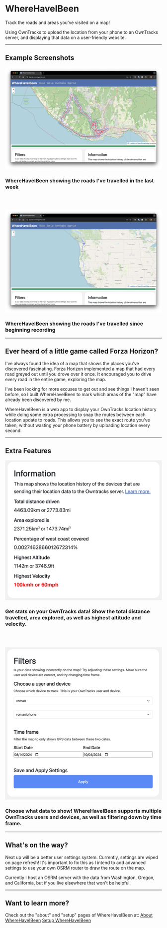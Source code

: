 # WhereHaveIBeen
 Track the roads and areas you've visited on a map!

 Using OwnTracks to upload the location from your phone to an OwnTracks server, and displaying that data on a user-friendly website.

 ---
 ## Example Screenshots

![complexmode](screenshots/ComplexMode.png)
### WhereHaveIBeen showing the roads I've travelled in the last week

<br>
<br>

![simplemode](screenshots/SimpleMode.png)
### WhereHaveIBeen showing the roads I've travelled since beginning recording

---

## Ever heard of a little game called Forza Horizon?

I've always found the idea of a map that shows the places you've discovered fascinating. Forza Horizon implemented a map that had every road greyed out until you drove over it once. It encouraged you to drive every road in the entire game, exploring the map.

I've been looking for more excuses to get out and see things I haven't seen before, so I built WhereHaveIBeen to mark which areas of the "map" have already been discovered by me.

WhereHaveIBeen is a web app to display your OwnTracks location history while doing some extra processing to snap the routes between each location update to roads. This allows you to see the exact route you've taken, without wasting your phone battery by uploading location every second.

---
## Extra Features

![InfoBox](screenshots/InfoBox.png)
### Get stats on your OwnTracks data! Show the total distance travelled, area explored, as well as highest altitude and velocity.

<br>
<br>

![Filters](screenshots/Filters.png)
### Choose what data to show! WhereHaveIBeen supports multiple OwnTracks users and devices, as well as filtering down by time frame.

---
## What's on the way?

Next up will be a better user settings system. Currently, settings are wiped on page refresh! It's important to fix this as I intend to add advanced settings to use your own OSRM router to draw the route on the map. 

Currently I host an OSRM server with the data from Washington, Oregon, and California, but if you live elsewhere that won't be helpful.

---
## Want to learn more?

Check out the "about" and "setup" pages of WhereHaveIBeen at:
[About WhereHaveIBeen](tracker.romangarms.com/about)
[Setup WhereHaveIBeen](tracker.romangarms.com/setup)

